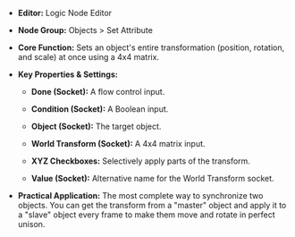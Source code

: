 - **Editor:** Logic Node Editor
    
- **Node Group:** Objects > Set Attribute
    
- **Core Function:** Sets an object's entire transformation (position, rotation, and scale) at once using a 4x4 matrix.
    
- **Key Properties & Settings:**
    
    - **Done (Socket):** A flow control input.
        
    - **Condition (Socket):** A Boolean input.
        
    - **Object (Socket):** The target object.
        
    - **World Transform (Socket):** A 4x4 matrix input.
        
    - **XYZ Checkboxes:** Selectively apply parts of the transform.
        
    - **Value (Socket):** Alternative name for the World Transform socket.
        
- **Practical Application:** The most complete way to synchronize two objects. You can get the transform from a "master" object and apply it to a "slave" object every frame to make them move and rotate in perfect unison.
